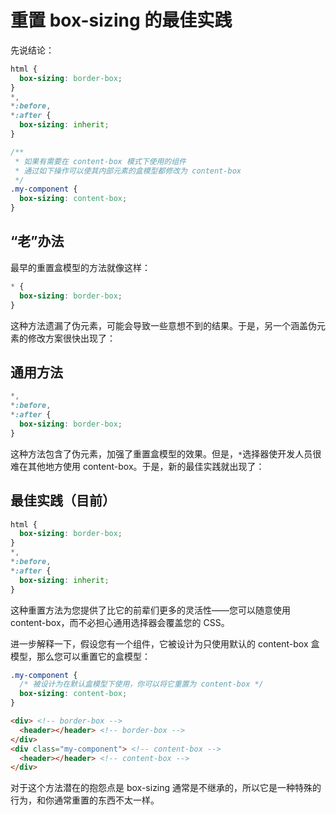 # 重置 box-sizing 的最佳实践

先说结论：

```css
html {
  box-sizing: border-box;
}
*,
*:before,
*:after {
  box-sizing: inherit;
}

/**
 * 如果有需要在 content-box 模式下使用的组件
 * 通过如下操作可以使其内部元素的盒模型都修改为 content-box
 */
.my-component {
  box-sizing: content-box;
}
```

## “老”办法

最早的重置盒模型的方法就像这样：

```css
* {
  box-sizing: border-box;
}
```

这种方法遗漏了伪元素，可能会导致一些意想不到的结果。于是，另一个涵盖伪元素的修改方案很快出现了：

## 通用方法

```css
*,
*:before,
*:after {
  box-sizing: border-box;
}
```

这种方法包含了伪元素，加强了重置盒模型的效果。但是，`*`选择器使开发人员很难在其他地方使用 content-box。于是，新的最佳实践就出现了：

## 最佳实践（目前）

```css
html {
  box-sizing: border-box;
}
*,
*:before,
*:after {
  box-sizing: inherit;
}
```

这种重置方法为您提供了比它的前辈们更多的灵活性——您可以随意使用 content-box，而不必担心通用选择器会覆盖您的 CSS。

进一步解释一下，假设您有一个组件，它被设计为只使用默认的 content-box 盒模型，那么您可以重置它的盒模型：

```css
.my-component {
  /* 被设计为在默认盒模型下使用，你可以将它重置为 content-box */
  box-sizing: content-box;
}
```

<!-- prettier-ignore-start -->
```html
<div> <!-- border-box -->
  <header></header> <!-- border-box -->
</div>
<div class="my-component"> <!-- content-box -->
  <header></header> <!-- content-box -->
</div>
```
<!-- prettier-ignore-end -->

对于这个方法潜在的抱怨点是 box-sizing 通常是不继承的，所以它是一种特殊的行为，和你通常重置的东西不太一样。
